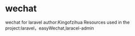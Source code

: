 # wechat
wechat for laravel
author:Kingofzihua
Resources used in the project:laravel，easyWechat,laracel-admin